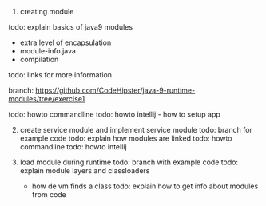 1. creating module

todo: explain basics of java9 modules
- extra level of encapsulation
- module-info.java
- compilation

todo: links for more information

branch: https://github.com/CodeHipster/java-9-runtime-modules/tree/exercise1

todo: howto commandline
todo: howto intellij
    - how to setup app

2. create service module and implement service module
todo: branch for example code
todo: explain how modules are linked
todo: howto commandline
todo: howto intellij

3. load module during runtime
todo: branch with example code
todo: explain module layers and classloaders
    - how de vm finds a class
todo: explain how to get info about modules from code





